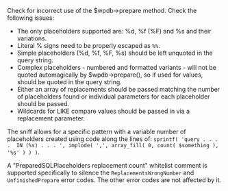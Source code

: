 Check for incorrect use of the $wpdb->prepare method.
Check the following issues:
- The only placeholders supported are: %d, %f (%F) and %s and their variations. 
- Literal % signs need to be properly escaped as `%%`. 
- Simple placeholders (%d, %f, %F, %s) should be left unquoted in the query string. 
- Complex placeholders - numbered and formatted variants - will not be quoted
  automagically by $wpdb->prepare(), so if used for values, should be quoted in
  the query string. 
- Either an array of replacements should be passed matching the number of
  placeholders found or individual parameters for each placeholder should
  be passed. 
- Wildcards for LIKE compare values should be passed in via a replacement parameter. 

The sniff allows for a specific pattern with a variable number of placeholders
created using code along the lines of:
`sprintf( 'query . . . .  IN (%s) . . . ', implode( ',', array_fill( 0, count( $something ), '%s' ) ) )`. 

A "PreparedSQLPlaceholders replacement count" whitelist comment is supported
specifically to silence the `ReplacementsWrongNumber` and `UnfinishedPrepare`
error codes.  The other error codes are not affected by it.
